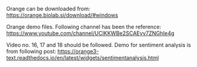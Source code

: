 Orange can be downloaded from:
https://orange.biolab.si/download/#windows

Orange demo files. 
Following channel has been the reference:
https://www.youtube.com/channel/UClKKWBe2SCAEyv7ZNGhIe4g

Video no. 16, 17 and 18 should be followed. 
Demo for sentiment analysis is from following post:
https://orange3-text.readthedocs.io/en/latest/widgets/sentimentanalysis.html
